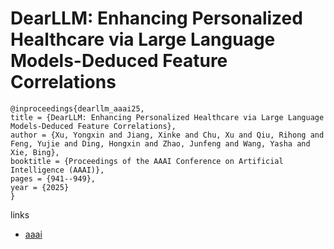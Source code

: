 # DearLLM: Enhancing Personalized Healthcare via Large Language Models-Deduced Feature Correlations

```
@inproceedings{dearllm_aaai25,
title = {DearLLM: Enhancing Personalized Healthcare via Large Language Models-Deduced Feature Correlations},
author = {Xu, Yongxin and Jiang, Xinke and Chu, Xu and Qiu, Rihong and Feng, Yujie and Ding, Hongxin and Zhao, Junfeng and Wang, Yasha and Xie, Bing},
booktitle = {Proceedings of the AAAI Conference on Artificial Intelligence (AAAI)},
pages = {941--949},
year = {2025}
}
```

links
- [aaai](https://ojs.aaai.org/index.php/AAAI/article/view/32079)
